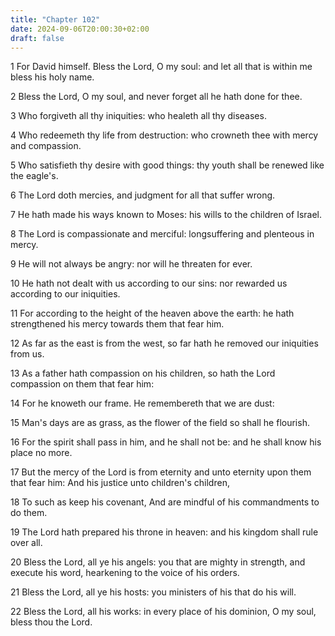 ```yaml
---
title: "Chapter 102"
date: 2024-09-06T20:00:30+02:00
draft: false
---
```



1 For David himself. Bless the Lord, O my soul: and let all that is within me bless his holy name.

2 Bless the Lord, O my soul, and never forget all he hath done for thee.

3 Who forgiveth all thy iniquities: who healeth all thy diseases.

4 Who redeemeth thy life from destruction: who crowneth thee with mercy and compassion.

5 Who satisfieth thy desire with good things: thy youth shall be renewed like the eagle's.

6 The Lord doth mercies, and judgment for all that suffer wrong.

7 He hath made his ways known to Moses: his wills to the children of Israel.

8 The Lord is compassionate and merciful: longsuffering and plenteous in mercy.

9 He will not always be angry: nor will he threaten for ever.

10 He hath not dealt with us according to our sins: nor rewarded us according to our iniquities.

11 For according to the height of the heaven above the earth: he hath strengthened his mercy towards them that fear him.

12 As far as the east is from the west, so far hath he removed our iniquities from us.

13 As a father hath compassion on his children, so hath the Lord compassion on them that fear him:

14 For he knoweth our frame. He remembereth that we are dust:

15 Man's days are as grass, as the flower of the field so shall he flourish.

16 For the spirit shall pass in him, and he shall not be: and he shall know his place no more.

17 But the mercy of the Lord is from eternity and unto eternity upon them that fear him: And his justice unto children's children,

18 To such as keep his covenant, And are mindful of his commandments to do them.

19 The Lord hath prepared his throne in heaven: and his kingdom shall rule over all.

20 Bless the Lord, all ye his angels: you that are mighty in strength, and execute his word, hearkening to the voice of his orders.

21 Bless the Lord, all ye his hosts: you ministers of his that do his will.

22 Bless the Lord, all his works: in every place of his dominion, O my soul, bless thou the Lord.


